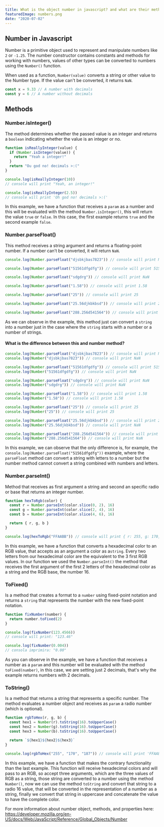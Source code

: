 ```yaml
---
title: What is the object number in javascript? and what are their methods?
featuredImage: numbers.png
date: "2020-07-02"
---
```


## Number in Javascript

Number is a primitive object used to represent and manipulate numbers like `2` or `-1.25`. The number constructor contains constants and methods for working with numbers, values of other types can be converted to numbers using the `Number()` function.

When used as a function, `Number(value)` converts a string or other value to the Number type. If the value can't be converted, it returns `NaN`.

```js
const x = 9.33 // A number with decimals
const y = 6 // A number without decimals
```

## Methods

### Number.isInteger()

The method determines whether the passed value is an integer and returns a `boolean` indicating whether the value is an integer or no.

```js
function isReallyInteger(value) {
  if (Number.isInteger(value)) {
    return "Yeah a integer!"
  }
  return "Ou god no! decimals >:("
}

console.log(isReallyInteger(10))
// console will print "Yeah, an integer!"

console.log(isReallyInteger(2.5))
// console will print 'Oh god no! decimals >:('
```

In this example, we have a function that receives a `param` as a number and this will be evaluated with the method `Number.isInteger()`, this will return the value `true` or `false`. In this case, the first example returns `true` and the second example `false`.

### Number.parseFloat()

This method receives a string argument and returns a floating-point number. If a number can’t be converted, it will return `NaN`.

```js
console.log(Number.parseFloat("djsbkjbas7823")) // console will print NaN

console.log(Number.parseFloat("51561dfgdfg")) // console will print 51561

console.log(Number.parseFloat("sdgdrg")) // console will print NaN

console.log(Number.parseFloat("1.58")) // console will print 1.58

console.log(Number.parseFloat("25")) // console will print 25

console.log(Number.parseFloat("25.56djkbkbsd")) // console will print 25.56

console.log(Number.parseFloat("288.256d541564")) // console will print 288.256
```

As we can observe in the example, this method just can convert a `string` into a number just in the case where the `string` starts with a number or a number of strings.

#### What is the difference between this and number method?

```js
console.log(Number.parseFloat("djsbkjbas7823")) // console will print NaN
console.log(Number("djsbkjbas7823")) // console will print NaN

console.log(Number.parseFloat("51561dfgdfg")) // console will print 51561
console.log(Number("51561dfgdfg")) // console will print NaN

console.log(Number.parseFloat("sdgdrg")) // console will print NaN
console.log(Number("sdgdrg")) // console will print NaN

console.log(Number.parseFloat("1.58")) // console will print 1.58
console.log(Number("1.58")) // console will print 1.58

console.log(Number.parseFloat("25")) // console will print 25
console.log(Number("25")) // console will print 25

console.log(Number.parseFloat("25.56djkbkbsd")) // console will print 25.56
console.log(Number("25.56djkbkbsd")) // console will print NaN

console.log(Number.parseFloat("288.256d541564")) // console will print 288.256
console.log(Number("288.256d541564")) // console will print NaN
```

In this example, we can observe that the only difference is, for example, the `console.log(Number.parseFloat("51561dfgdfg"))` example, where the `parseFloat` method can convert a string with letters to a number but the number method cannot convert a string combined with numbers and letters.

### Number.parseInt()

Method that receives as first argument a string and second an specific radio or base that returns an integer number.

```js
function hexToRgb(color) {
  const r = Number.parseInt(color.slice(0, 2), 16)
  const g = Number.parseInt(color.slice(2, 4), 16)
  const b = Number.parseInt(color.slice(4, 6), 16)

  return { r, g, b }
}

console.log(hexToRgb("FFAABB")) // console will print { r: 255, g: 170, b: 187 }
```

In this example, we have a function that converts a hexadecimal color to an RGB value, that accepts as an argument a color as a`string`. Every two letters from our hexadecimal color are the equivalent to the 3 first RGB values. In our function we used the `Number.parseInt()` the method that receives the first argument of the first 2 letters of the hexadecimal color as a string and the RGB base, the number 16.

### ToFixed()

Is a method that creates a format to a `number` using fixed-point notation and returns a `string` that represents the number with the new fixed-point notation.

```js
function fixNumber(number) {
  return number.toFixed(2)
}

console.log(fixNumber(123.4566))
// console will print: "123.46"

console.log(fixNumber(0.004))
// consola imprimira: "0.00"
```

As you can observe in the example, we have a function that receives a number as a `param` and this number will be evaluated with the method `toFixed(number)`, in this case, we are setting just 2 decimals, that's why the example returns numbers with 2 decimals.

### ToString()

Is a method that returns a string that represents a specific number. The method evaluates a number object and receives as `param` a radio number (which is optional).

```js
function rgbToHex(r, g, b) {
  const hex1 = Number(r).toString(16).toUpperCase()
  const hex2 = Number(g).toString(16).toUpperCase()
  const hex3 = Number(b).toString(16).toUpperCase()

  return `${hex1}${hex2}${hex3}`
}

console.log(rgbToHex("255", "170", "187")) // console will print 'FFAABB'
```

In this example, we have a function that makes the contrary functionality than the last example. This function will receive hexadecimal colors and will pass to an RGB, so accept three arguments, which are the three values of RGB as a string, those string are converted to a number using the method `Number()`, now we can use the method `toString` and convert that string to a radio 16 value, that will be converted in the representation of a number as a string, finally we convert that string in uppercase and concatenate the value to have the complete color.

For more information about number object, methods, and properties here: https://developer.mozilla.org/en-US/docs/Web/JavaScript/Reference/Global_Objects/Number
